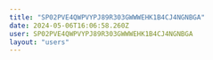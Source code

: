 ```yaml
---
title: "SP02PVE4QWPVYPJ89R303GWWWEHK1B4CJ4NGNBGA"
date: 2024-05-06T16:06:58.260Z
user: SP02PVE4QWPVYPJ89R303GWWWEHK1B4CJ4NGNBGA
layout: "users"
---
```

    